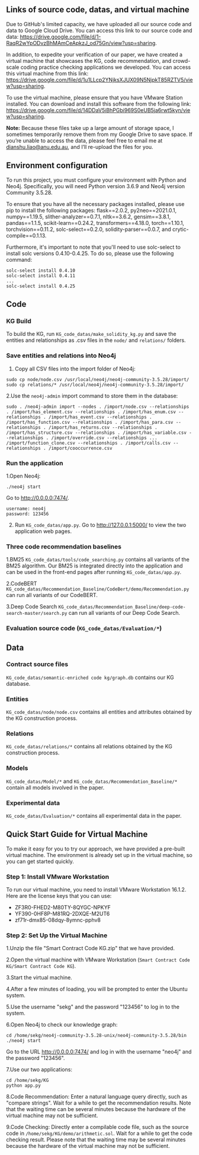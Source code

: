 ## Links of source code, datas, and virtual machine
Due to GitHub's limited capacity, we have uploaded all our source code and data to Google Cloud Drive. You can access this link to our source code and data: https://drive.google.com/file/d/1-RaqR2wYpODvzBhMAmCeApkzJ_od75Gn/view?usp=sharing.

In addition, to expedite your verification of our paper, we have created a virtual machine that showcases the KG, code recommendation, and crowd-scale coding practice checking applications we developed. You can access this virtual machine from this link: https://drive.google.com/file/d/1u1LLcp2YNjksXJUX09N5NjpkT85RZTV5/view?usp=sharing.

To use the virtual machine, please ensure that you have VMware Station installed. You can download and install this software from the following link: https://drive.google.com/file/d/14DDaV5iBhPGbi969S0eUB5ja6rwt5kyn/view?usp=sharing.


**Note:** Because these files take up a large amount of storage space, I sometimes temporarily remove them from my Google Drive to save space. If you’re unable to access the data, please feel free to email me at dianshu.liao@anu.edu.au, and I’ll re-upload the files for you.

## Environment configuration
To run this project, you must configure your environment with Python and Neo4j. Specifically, you will need Python version 3.6.9 and Neo4j version Community 3.5.28.

To ensure that you have all the necessary packages installed, please use pip to install the following packages: flask==2.0.2, py2neo==2021.0.1, numpy==1.19.5, slither-analyzer==0.7.1, nltk==3.6.2, gensim==3.8.1, pandas==1.1.5, scikit-learn==0.24.2, transformers==4.18.0, torch==1.10.1, torchvision==0.11.2, solc-select==0.2.0, solidity-parser==0.0.7, and crytic-compile==0.1.13.

Furthermore, it's important to note that you'll need to use solc-select to install solc versions 0.4.10-0.4.25. To do so, please use the following command:

```
solc-select install 0.4.10
solc-select install 0.4.11
...
solc-select install 0.4.25
```

## Code
### KG Build
To build the KG, run `KG_code_datas/make_solidity_kg.py` and save the entities and relationships as .csv files in the `node/` and `relations/` folders.

### Save entities and relations into Neo4j

1. Copy all CSV files into the import folder of Neo4j:
```
sudo cp node/node.csv /usr/local/neo4j/neo4j-community-3.5.28/import/
sudo cp relations/* /usr/local/neo4j/neo4j-community-3.5.28/import/
```

2.Use the `neo4j-admin` import command to store them in the database:
```
sudo . /neo4j-admin import --nodes . /import/node.csv --relationships . /import/has_element.csv --relationships . /import/has_enum.csv --relationships . /import/has_event.csv --relationships . /import/has_function.csv --relationships . /import/has_para.csv --relationships . /import/has_returns.csv --relationships . /import/has_structure.csv --relationships . /import/has_variable.csv --relationships . /import/override.csv --relationships ... /import/function_clone.csv --relationships . /import/calls.csv --relationships . /import/cooccurrence.csv
```

### Run the application
1.Open Neo4j:
```
./neo4j start
```

Go to <u>http://0.0.0.0:7474/</u>.
```
username: neo4j
password: 123456
```

2. Run `KG_code_datas/app.py`. Go to <u>http://127.0.0.1:5000/</u> to view the two application web pages.

### Three code recommendation baselines
1.BM25
`KG_code_datas/tools/code_searching.py` contains all variants of the BM25 algorithm.
Our BM25 is integrated directly into the application and can be used in the front-end pages after running `KG_code_datas/app.py`.

2.CodeBERT
`KG_code_datas/Recommendation_Baseline/CodeBert/demo/Recommendation.py` can run all variants of our CodeBERT.

3.Deep Code Search
`KG_code_datas/Recommendation_Baseline/deep-code-search-master/search.py` can run all variants of our Deep Code Search.

### Evaluation source code (`KG_code_datas/Evaluation/*`)

## Data
### Contract source files
`KG_code_datas/semantic-enriched code kg/graph.db` contains our KG database.

### Entities
`KG_code_datas/node/node.csv` contains all entities and attributes obtained by the KG construction process.

### Relations
`KG_code_datas/relations/*` contains all relations obtained by the KG construction process.

### Models
`KG_code_datas/Model/*` and `KG_code_datas/Recommendation_Baseline/*` contain all models involved in the paper.

### Experimental data
`KG_code_datas/Evaluation/*` contains all experimental data in the paper.


## Quick Start Guide for Virtual Machine
To make it easy for you to try our approach, we have provided a pre-built virtual machine. The environment is already set up in the virtual machine, so you can get started quickly.

### Step 1: Install VMware Workstation
To run our virtual machine, you need to install VMware Workstation 16.1.2. Here are the license keys that you can use:
* ZF3R0-FHED2-M80TY-8QYGC-NPKYF
* YF390-0HF8P-M81RQ-2DXQE-M2UT6
* zf71r-dmx85-08dqy-8ymnc-pphv8

### Step 2: Set Up the Virtual Machine
1.Unzip the file "Smart Contract Code KG.zip" that we have provided.

2.Open the virtual machine with VMware Workstation (`Smart Contract Code KG/Smart Contract Code KG`).

3.Start the virtual machine.

4.After a few minutes of loading, you will be prompted to enter the Ubuntu system.

5.Use the username "sekg" and the password "123456" to log in to the system.

6.Open Neo4j to check our knowledge graph:
```
cd /home/sekg/neo4j-community-3.5.28-unix/neo4j-community-3.5.28/bin
./neo4j start
```
Go to the URL <u>http://0.0.0.0:7474/</u> and log in with the username "neo4j" and the password "123456".

7.Use our two applications:
```
cd /home/sekg/KG
python app.py
```

8.Code Recommendation: Enter a natural language query directly, such as "compare strings". Wait for a while to get the recommendation results. Note that the waiting time can be several minutes because the hardware of the virtual machine may not be sufficient.

9.Code Checking: Directly enter a compilable code file, such as the source code in `/home/sekg/KG/demo/arithmetic.sol`. Wait for a while to get the code checking result. Please note that the waiting time may be several minutes because the hardware of the virtual machine may not be sufficient.






